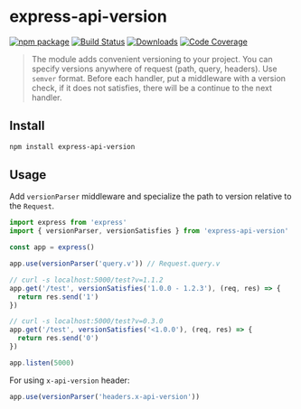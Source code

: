 # express-api-version

[![npm package][npm-img]][npm-url]
[![Build Status][build-img]][build-url]
[![Downloads][downloads-img]][downloads-url]
[![Code Coverage][codecov-img]][codecov-url]

> The module adds convenient versioning to your project. You can specify versions anywhere of request (path, query, headers). Use `semver` format. Before each handler, put a middleware with a version check, if it does not satisfies, there will be a continue to the next handler.

## Install

```bash
npm install express-api-version
```

## Usage

Add `versionParser` middleware and specialize the path to version relative to the `Request`.

```ts
import express from 'express'
import { versionParser, versionSatisfies } from 'express-api-version'

const app = express()

app.use(versionParser('query.v')) // Request.query.v

// curl -s localhost:5000/test?v=1.1.2
app.get('/test', versionSatisfies('1.0.0 - 1.2.3'), (req, res) => {
  return res.send('1')
})

// curl -s localhost:5000/test?v=0.3.0
app.get('/test', versionSatisfies('<1.0.0'), (req, res) => {
  return res.send('0')
})

app.listen(5000)
```

For using `x-api-version` header:

```ts
app.use(versionParser('headers.x-api-version'))
```

[npm-img]: https://img.shields.io/npm/v/express-api-version
[npm-url]: https://www.npmjs.com/package/express-api-version
[build-img]: https://github.com/SoprachevAK/express-api-version/actions/workflows/release.yml/badge.svg
[build-url]: https://github.com/SoprachevAK/express-api-version/actions/workflows/release.yml
[downloads-img]: https://img.shields.io/npm/dt/express-api-version
[downloads-url]: https://www.npmtrends.com/express-api-version
[codecov-img]: https://codecov.io/gh/SoprachevAK/express-api-version/branch/main/graph/badge.svg
[codecov-url]: https://codecov.io/gh/SoprachevAK/express-api-version
